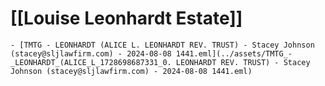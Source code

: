 # [[Louise Leonhardt Estate]]
	- [TMTG - LEONHARDT (ALICE L. LEONHARDT REV. TRUST) - Stacey Johnson (stacey@sljlawfirm.com) - 2024-08-08 1441.eml](../assets/TMTG_-_LEONHARDT_(ALICE_L_1728698687331_0. LEONHARDT REV. TRUST) - Stacey Johnson (stacey@sljlawfirm.com) - 2024-08-08 1441.eml)